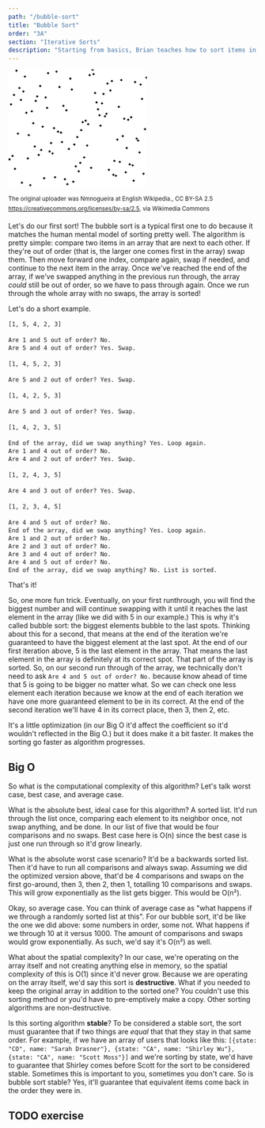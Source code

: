```yaml
---
path: "/bubble-sort"
title: "Bubble Sort"
order: "3A"
section: "Iterative Sorts"
description: "Starting from basics, Brian teaches how to sort items in a list using the classic simple sorting algorithm, the bubble sort."
---
```


![bubble sort](./images/bubblesort.gif)

<sup>The original uploader was Nmnogueira at English Wikipedia., CC BY-SA 2.5 <https://creativecommons.org/licenses/by-sa/2.5>, via Wikimedia Commons</sup>

Let's do our first sort! The bubble sort is a typical first one to do because it matches the human mental model of sorting pretty well. The algorithm is pretty simple: compare two items in an array that are next to each other. If they're out of order (that is, the larger one comes first in the array) swap them. Then move forward one index, compare again, swap if needed, and continue to the next item in the array. Once we've reached the end of the array, if we've swapped anything in the previous run through, the array _could_ still be out of order, so we have to pass through again. Once we run through the whole array with no swaps, the array is sorted!

Let's do a short example.

```text
[1, 5, 4, 2, 3]

Are 1 and 5 out of order? No.
Are 5 and 4 out of order? Yes. Swap.

[1, 4, 5, 2, 3]

Are 5 and 2 out of order? Yes. Swap.

[1, 4, 2, 5, 3]

Are 5 and 3 out of order? Yes. Swap.

[1, 4, 2, 3, 5]

End of the array, did we swap anything? Yes. Loop again.
Are 1 and 4 out of order? No.
Are 4 and 2 out of order? Yes. Swap.

[1, 2, 4, 3, 5]

Are 4 and 3 out of order? Yes. Swap.

[1, 2, 3, 4, 5]

Are 4 and 5 out of order? No.
End of the array, did we swap anything? Yes. Loop again.
Are 1 and 2 out of order? No.
Are 2 and 3 out of order? No.
Are 3 and 4 out of order? No.
Are 4 and 5 out of order? No.
End of the array, did we swap anything? No. List is sorted.
```

That's it!

So, one more fun trick. Eventually, on your first runthrough, you will find the biggest number and will continue swapping with it until it reaches the last element in the array (like we did with 5 in our example.) This is why it's called bubble sort: the biggest elements bubble to the last spots. Thinking about this for a second, that means at the end of the iteration we're guaranteed to have the biggest element at the last spot. At the end of our first iteration above, 5 is the last element in the array. That means the last element in the array is definitely at its correct spot. That part of the array is sorted. So, on our second run through of the array, we technically don't need to ask `Are 4 and 5 out of order? No.` because know ahead of time that 5 is going to be bigger no matter what. So we can check one less element each iteration because we know at the end of each iteration we have one more guaranteed element to be in its correct. At the end of the second iteration we'll have 4 in its correct place, then 3, then 2, etc.

It's a little optimization (in our Big O it'd affect the coefficient so it'd wouldn't reflected in the Big O.) but it does make it a bit faster. It makes the sorting go faster as algorithm progresses.

## Big O

So what is the computational complexity of this algorithm? Let's talk worst case, best case, and average case.

What is the absolute best, ideal case for this algorithm? A sorted list. It'd run through the list once, comparing each element to its neighbor once, not swap anything, and be done. In our list of five that would be four comparisons and no swaps. Best case here is O(n) since the best case is just one run through so it'd grow linearly.

What is the absolute worst case scenario? It'd be a backwards sorted list. Then it'd have to run all comparisons and always swap. Assuming we did the optimized version above, that'd be 4 comparisons and swaps on the first go-around, then 3, then 2, then 1, totalling 10 comparisons and swaps. This will grow exponentially as the list gets bigger. This would be O(n²).

Okay, so average case. You can think of average case as "what happens if we through a randomly sorted list at this". For our bubble sort, it'd be like the one we did above: some numbers in order, some not. What happens if we through 10 at it versus 1000. The amount of comparisons and swaps would grow exponentially. As such, we'd say it's O(n²) as well.

What about the spatial complexity? In our case, we're operating on the array itself and not creating anything else in memory, so the spatial complexity of this is O(1) since it'd never grow. Because we are operating on the array itself, we'd say this sort is **destructive**. What if you needed to keep the original array in addition to the sorted one? You couldn't use this sorting method or you'd have to pre-emptively make a copy. Other sorting algorithms are non-destructive.

Is this sorting algorithm **stable**? To be considered a stable sort, the sort must guarantee that if two things are _equal_ that that they stay in that same order. For example, if we have an array of users that looks like this: `[{state: "CO", name: "Sarah Drasner"}, {state: "CA", name: "Shirley Wu"}, {state: "CA", name: "Scott Moss"}]` and we're sorting by state, we'd have to guarantee that Shirley comes before Scott for the sort to be considered stable. Sometimes this is important to you, sometimes you don't care. So is bubble sort stable? Yes, it'll guarantee that equivalent items come back in the order they were in.

## TODO exercise
